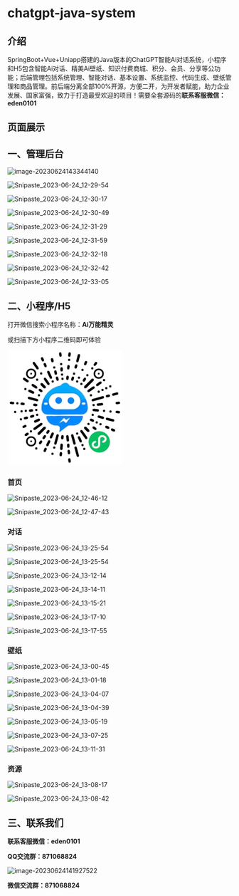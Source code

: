 # chatgpt-java-system

## 介绍
SpringBoot+Vue+Uniapp搭建的Java版本的ChatGPT智能Ai对话系统，小程序和H5包含智能Ai对话、精美Ai壁纸、知识付费商城、积分、会员、分享等公功能；后端管理包括系统管理、智能对话、基本设置、系统监控、代码生成、壁纸管理和商品管理。前后端分离全部100%开源，方便二开，为开发者赋能，助力企业发展、国家富强，致力于打造最受欢迎的项目！需要全套源码的**联系客服微信：eden0101**

##  页面展示

## 一、管理后台

![image-20230624143344140](https://xiebiao-img.oss-cn-hangzhou.aliyuncs.com/img/202306241433684.png)

![Snipaste_2023-06-24_12-29-54](https://xiebiao-img.oss-cn-hangzhou.aliyuncs.com/img/202306241412397.jpg)

![Snipaste_2023-06-24_12-30-17](https://xiebiao-img.oss-cn-hangzhou.aliyuncs.com/img/202306241412363.jpg)

![Snipaste_2023-06-24_12-30-49](https://xiebiao-img.oss-cn-hangzhou.aliyuncs.com/img/202306241412481.jpg)

![Snipaste_2023-06-24_12-31-29](https://xiebiao-img.oss-cn-hangzhou.aliyuncs.com/img/202306241412499.jpg)

![Snipaste_2023-06-24_12-31-59](https://xiebiao-img.oss-cn-hangzhou.aliyuncs.com/img/202306241412844.jpg)

![Snipaste_2023-06-24_12-32-18](https://xiebiao-img.oss-cn-hangzhou.aliyuncs.com/img/202306241412997.jpg)

![Snipaste_2023-06-24_12-32-42](https://xiebiao-img.oss-cn-hangzhou.aliyuncs.com/img/202306241413498.jpg)

![Snipaste_2023-06-24_12-33-05](https://xiebiao-img.oss-cn-hangzhou.aliyuncs.com/img/202306241413765.jpg)

## 二、小程序/H5

打开微信搜索小程序名称：**Ai万能精灵**

或扫描下方小程序二维码即可体验

![chatai](README.assets/chatai.jpg)

### 首页

![Snipaste_2023-06-24_12-46-12](https://xiebiao-img.oss-cn-hangzhou.aliyuncs.com/img/202306241413667.jpg)

![Snipaste_2023-06-24_12-47-43](https://xiebiao-img.oss-cn-hangzhou.aliyuncs.com/img/202306241413805.jpg)

### 对话

![Snipaste_2023-06-24_13-25-54](https://xiebiao-img.oss-cn-hangzhou.aliyuncs.com/img/202306241413388.jpg)

![Snipaste_2023-06-24_13-25-54](https://xiebiao-img.oss-cn-hangzhou.aliyuncs.com/img/202306241413451.jpg)

![Snipaste_2023-06-24_13-12-14](https://xiebiao-img.oss-cn-hangzhou.aliyuncs.com/img/202306241413716.jpg)

![Snipaste_2023-06-24_13-14-11](https://xiebiao-img.oss-cn-hangzhou.aliyuncs.com/img/202306241413332.jpg)

![Snipaste_2023-06-24_13-15-21](https://xiebiao-img.oss-cn-hangzhou.aliyuncs.com/img/202306241413939.jpg)

![Snipaste_2023-06-24_13-17-10](https://xiebiao-img.oss-cn-hangzhou.aliyuncs.com/img/202306241413472.jpg)

![Snipaste_2023-06-24_13-17-55](https://xiebiao-img.oss-cn-hangzhou.aliyuncs.com/img/202306241413331.jpg)

### 壁纸

![Snipaste_2023-06-24_13-00-45](https://xiebiao-img.oss-cn-hangzhou.aliyuncs.com/img/202306241413796.jpg)

![Snipaste_2023-06-24_13-01-18](https://xiebiao-img.oss-cn-hangzhou.aliyuncs.com/img/202306241413622.jpg)

![Snipaste_2023-06-24_13-04-07](https://xiebiao-img.oss-cn-hangzhou.aliyuncs.com/img/202306241413572.jpg)

![Snipaste_2023-06-24_13-04-39](https://xiebiao-img.oss-cn-hangzhou.aliyuncs.com/img/202306241413874.jpg)

![Snipaste_2023-06-24_13-05-19](https://xiebiao-img.oss-cn-hangzhou.aliyuncs.com/img/202306241413755.jpg)

![Snipaste_2023-06-24_13-07-25](https://xiebiao-img.oss-cn-hangzhou.aliyuncs.com/img/202306241414500.jpg)

![Snipaste_2023-06-24_13-11-31](https://xiebiao-img.oss-cn-hangzhou.aliyuncs.com/img/202306241414687.jpg)

### 资源

![Snipaste_2023-06-24_13-08-17](https://xiebiao-img.oss-cn-hangzhou.aliyuncs.com/img/202306241414735.jpg)

![Snipaste_2023-06-24_13-08-42](https://xiebiao-img.oss-cn-hangzhou.aliyuncs.com/img/202306241414452.jpg)

## 三、联系我们

**联系客服微信：eden0101**

**QQ交流群：871068824**

![image-20230624141927522](https://xiebiao-img.oss-cn-hangzhou.aliyuncs.com/img/202306241419069.png)

**微信交流群：871068824**
